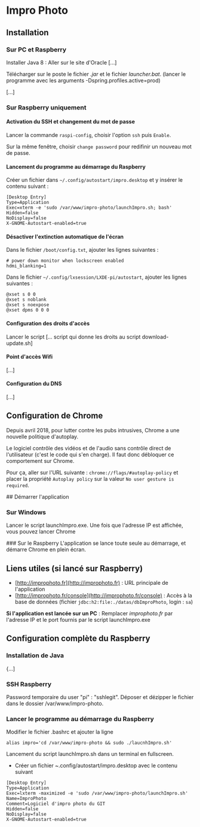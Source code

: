 # Impro Photo

## Installation

### Sur PC et Raspberry
Installer Java 8 : Aller sur le site d'Oracle [...]

Télécharger sur le poste le fichier *.jar* et le fichier *launcher.bat*. (lancer le programme avec les arguments -Dspring.profiles.active=prod)

[...]

### Sur Raspberry uniquement
#### Activation du SSH et changement du mot de passe
Lancer la commande `raspi-config`, choisir l'option `ssh` puis `Enable`.

Sur la même fenêtre, choisir `change password` pour redifinir un nouveau mot de passe.

#### Lancement du programme au démarrage du Raspberry
Créer un fichier dans `~/.config/autostart/impro.desktop` et y insérer le contenu suivant : 
```
[Desktop Entry]
Type=Application
Exec=xterm -e 'sudo /var/www/impro-photo/launchImpro.sh; bash'
Hidden=false
NoDisplay=false
X-GNOME-Autostart-enabled=true
```

#### Désactiver l'extinction automatique de l'écran
Dans le fichier `/boot/config.txt`, ajouter les lignes suivantes : 
```
# power down monitor when lockscreen enabled
hdmi_blanking=1
```

Dans le fichier `~/.config/lxsession/LXDE-pi/autostart`, ajouter les lignes suivantes :
```
@xset s 0 0
@xset s noblank
@xset s noexpose
@xset dpms 0 0 0
```

#### Configuration des droits d'accès
Lancer le script [... script qui donne les droits au script download-update.sh]

#### Point d'accès Wifi
[...]

#### Configuration du DNS
[...]

## Configuration de Chrome
Depuis avril 2018, pour lutter contre les pubs intrusives, Chrome a une nouvelle politique d'autoplay. 

Le logiciel contrôle des vidéos et de l'audio sans contrôle direct de l'utilisateur (c'est le code qui s'en charge). Il faut donc débloquer ce comportement sur Chrome.

Pour ça, aller sur l'URL suivante : ```chrome://flags/#autoplay-policy``` et placer la propriété ```Autoplay policy``` sur la valeur ```No user gesture is required```.

## Démarrer l'application

### Sur Windows
Lancer le script launchImpro.exe. Une fois que l'adresse IP est affichée, vous pouvez lancer Chrome 

### Sur le Raspberry
L'application se lance toute seule au démarrage, et démarre Chrome en plein écran.

## Liens utiles (si lancé sur Raspberry)
* [http://improphoto.fr](http://improphoto.fr) : URL principale de l'application
* [http://improphoto.fr/console](http://improphoto.fr/console) : Accès à la base de données (fichier ```jdbc:h2:file:./datas/dbImproPhoto```, login : ```sa```)

**Si l'application est lancée sur un PC** : 
Remplacer _improphoto.fr_ par l'adresse IP et le port fournis par le script launchImpro.exe 

## Configuration complète du Raspberry
### Installation de Java
{...]

### SSH Raspberry
Password temporaire du user "pi" : "sshlegit".
Déposer et dézipper le fichier dans le dossier /var/www/impro-photo.

### Lancer le programme au démarrage du Raspberry
Modifier le fichier .bashrc et ajouter la ligne
```
alias impro='cd /var/www/impro-photo && sudo ./laucnhImpro.sh'
```

Lancement du script launchImpro.sh dans un terminal en fullscreen.
* Créer un fichier ~.config/autostart/impro.desktop avec le contenu suivant
```
[Desktop Entry]
Type=Application
Exec=lxterm -maximized -e 'sudo /var/www/impro-photo/launchImpro.sh'
Name=ImproPhoto
Comment=Logiciel d'impro photo du GIT
Hidden=false
NoDisplay=false
X-GNOME-Autostart-enabled=true
```